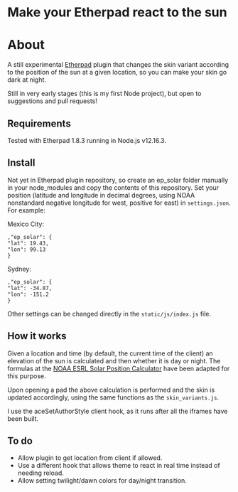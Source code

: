 # Make your Etherpad react to the sun

# About

A still experimental [Etherpad](https://github.com/ether/etherpad-lite) plugin that changes the skin variant according to the position of the sun at a given location, so you can make your skin go dark at night.

Still in very early stages (this is my first Node project), but open to suggestions and pull requests!

## Requirements

Tested with Etherpad 1.8.3 running in Node.js v12.16.3.

## Install

Not yet in Etherpad plugin repository, so create an ep_solar folder manually in your node_modules and copy the contents of this repository. Set your position (latitude and longitude in decimal degrees, using NOAA nonstandard negative longitude for west, positive for east) in `settings.json`. For example:

Mexico City:

```
,"ep_solar": {
"lat": 19.43,
"lon": 99.13
}
```

Sydney:

```
,"ep_solar": {
"lat": -34.87,
"lon": -151.2
}
```

Other settings can be changed directly in the `static/js/index.js` file.

## How it works

Given a location and time (by default, the current time of the client) an elevation of the sun is calculated and then whether it is day or night. The formulas at the [NOAA ESRL Solar Position Calculator](https://www.esrl.noaa.gov/gmd/grad/solcalc/azel.html) have been adapted for this purpose.

Upon opening a pad the above calculation is performed and the skin is updated accordingly, using the same functions as the `skin_variants.js`.

I use the aceSetAuthorStyle client hook, as it runs after all the iframes have been built.

## To do

- Allow plugin to get location from client if allowed.
- Use a different hook that allows theme to react in real time instead of needing reload.
- Allow setting twilight/dawn colors for day/night transition.
